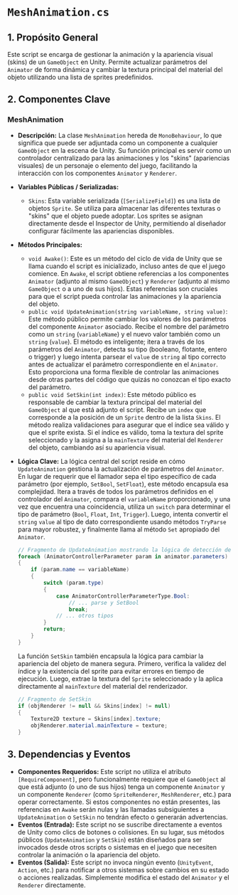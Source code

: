 # `MeshAnimation.cs`

## 1. Propósito General
Este script se encarga de gestionar la animación y la apariencia visual (skins) de un `GameObject` en Unity. Permite actualizar parámetros del `Animator` de forma dinámica y cambiar la textura principal del material del objeto utilizando una lista de sprites predefinidos.

## 2. Componentes Clave

### MeshAnimation
- **Descripción:** La clase `MeshAnimation` hereda de `MonoBehaviour`, lo que significa que puede ser adjuntada como un componente a cualquier `GameObject` en la escena de Unity. Su función principal es servir como un controlador centralizado para las animaciones y los "skins" (apariencias visuales) de un personaje o elemento del juego, facilitando la interacción con los componentes `Animator` y `Renderer`.

- **Variables Públicas / Serializadas:**
    - `Skins`: Esta variable serializada (`[SerializeField]`) es una lista de objetos `Sprite`. Se utiliza para almacenar las diferentes texturas o "skins" que el objeto puede adoptar. Los sprites se asignan directamente desde el Inspector de Unity, permitiendo al diseñador configurar fácilmente las apariencias disponibles.

- **Métodos Principales:**
    - `void Awake()`: Este es un método del ciclo de vida de Unity que se llama cuando el script es inicializado, incluso antes de que el juego comience. En `Awake`, el script obtiene referencias a los componentes `Animator` (adjunto al mismo `GameObject`) y `Renderer` (adjunto al mismo `GameObject` o a uno de sus hijos). Estas referencias son cruciales para que el script pueda controlar las animaciones y la apariencia del objeto.
    - `public void UpdateAnimation(string variableName, string value)`: Este método público permite cambiar los valores de los parámetros del componente `Animator` asociado. Recibe el nombre del parámetro como un `string` (`variableName`) y el nuevo valor también como un `string` (`value`). El método es inteligente; itera a través de los parámetros del `Animator`, detecta su tipo (booleano, flotante, entero o trigger) y luego intenta parsear el `value` de `string` al tipo correcto antes de actualizar el parámetro correspondiente en el `Animator`. Esto proporciona una forma flexible de controlar las animaciones desde otras partes del código que quizás no conozcan el tipo exacto del parámetro.
    - `public void SetSkin(int index)`: Este método público es responsable de cambiar la textura principal del material del `GameObject` al que está adjunto el script. Recibe un `index` que corresponde a la posición de un `Sprite` dentro de la lista `Skins`. El método realiza validaciones para asegurar que el índice sea válido y que el sprite exista. Si el índice es válido, toma la textura del sprite seleccionado y la asigna a la `mainTexture` del material del `Renderer` del objeto, cambiando así su apariencia visual.

- **Lógica Clave:**
    La lógica central del script reside en cómo `UpdateAnimation` gestiona la actualización de parámetros del `Animator`. En lugar de requerir que el llamador sepa el tipo específico de cada parámetro (por ejemplo, `SetBool`, `SetFloat`), este método encapsula esa complejidad. Itera a través de todos los parámetros definidos en el controlador del `Animator`, compara el `variableName` proporcionado, y una vez que encuentra una coincidencia, utiliza un `switch` para determinar el tipo de parámetro (`Bool`, `Float`, `Int`, `Trigger`). Luego, intenta convertir el `string` `value` al tipo de dato correspondiente usando métodos `TryParse` para mayor robustez, y finalmente llama al método `Set` apropiado del `Animator`.
    ```csharp
    // Fragmento de UpdateAnimation mostrando la lógica de detección de tipo
    foreach (AnimatorControllerParameter param in animator.parameters)
    {
        if (param.name == variableName)
        {
            switch (param.type)
            {
                case AnimatorControllerParameterType.Bool:
                    // ... parse y SetBool
                    break;
                // ... otros tipos
            }
            return;
        }
    }
    ```
    La función `SetSkin` también encapsula la lógica para cambiar la apariencia del objeto de manera segura. Primero, verifica la validez del índice y la existencia del sprite para evitar errores en tiempo de ejecución. Luego, extrae la textura del `Sprite` seleccionado y la aplica directamente al `mainTexture` del material del renderizador.
    ```csharp
    // Fragmento de SetSkin
    if (objRenderer != null && Skins[index] != null)
    {
        Texture2D texture = Skins[index].texture;
        objRenderer.material.mainTexture = texture;
    }
    ```

## 3. Dependencias y Eventos
- **Componentes Requeridos:** Este script no utiliza el atributo `[RequireComponent]`, pero funcionalmente requiere que el `GameObject` al que está adjunto (o uno de sus hijos) tenga un componente `Animator` y un componente `Renderer` (como `SpriteRenderer`, `MeshRenderer`, etc.) para operar correctamente. Si estos componentes no están presentes, las referencias en `Awake` serán nulas y las llamadas subsiguientes a `UpdateAnimation` o `SetSkin` no tendrán efecto o generarán advertencias.
- **Eventos (Entrada):** Este script no se suscribe directamente a eventos de Unity como clics de botones o colisiones. En su lugar, sus métodos públicos (`UpdateAnimation` y `SetSkin`) están diseñados para ser invocados desde otros scripts o sistemas en el juego que necesiten controlar la animación o la apariencia del objeto.
- **Eventos (Salida):** Este script no invoca ningún evento (`UnityEvent`, `Action`, etc.) para notificar a otros sistemas sobre cambios en su estado o acciones realizadas. Simplemente modifica el estado del `Animator` y el `Renderer` directamente.